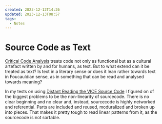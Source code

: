 ```yaml
---
created: 2023-12-12T14:26
updated: 2023-12-13T08:57
tags:
  - Notes
---
```

# Source Code as Text
[Critical Code Analysis](notes/Critical%20Code%20Analysis.md) treats code not only as functional but as a cultural artefact written by and for humans, as text. But to what extend can it be treated as text? Is text in a literary sense or does it lean rather towards text in Foucauldian sense, as in something that can be read and analysed towards meaning?

In my tests on using [Distant Reading the VICE Source Code](notes/Distant%20Reading%20the%20VICE%20Source%20Code.md) I figured on of the biggest problems to be the non-linearity of sourcecode. There is no clear beginning and no clear and, instead, sourcecode is highly networked and referential. Parts are included and reused, moduralized and broken up into pieces. That makes it pretty tough to read linear patterns from it, as the sourcecode is not sortable.